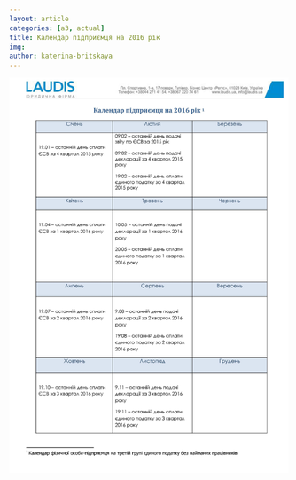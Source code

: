 ```yaml
---
layout: article
categories: [a3, actual]
title: Календар підприємця на 2016 рік 
img:
author: katerina-britskaya
--- 
```

![Календар підприємця на 2016 рік ](/images/KalendarP.jpg)

